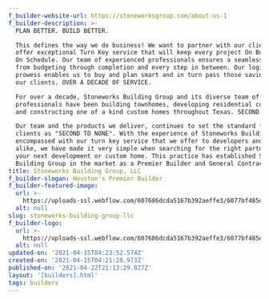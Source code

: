 ```yaml
---
f_builder-website-url: https://stoneworksgroup.com/about-us-1
f_builder-description: >-
  PLAN BETTER. BUILD BETTER.

  This defines the way we do business! We want to partner with our clients and
  offer exceptional Turn Key service that will keep every project On Budget and
  On Schedule. Our team of experienced professionals ensures a seamless project
  from budgeting through completion and every step in between. Our logistical
  prowess enables us to buy and plan smart and in turn pass those saving on to
  our clients. OVER A DECADE OF SERVICE.

  For over a decade, Stoneworks Building Group and its diverse team of
  professionals have been building townhomes, developing residential communities
  and constructing one of a kind custom homes throughout Texas. SECOND TO NONE.

  Our team and the products we deliver, continues to set the standard for our
  clients as "SECOND TO NONE". With the experience of Stoneworks Building Group
  encompassed with our turn key service that we offer to developers and families
  alike, we have made it very simple when searching for the right partner for
  your next development or custom home. This practice has established Stoneworks
  Building Group in the market as a Premier Builder and General Contractor.
title: Stoneworks Building Group, LLC
f_builder-slogan: Houston's Premier Builder
f_builder-featured-image:
  url: >-
    https://uploads-ssl.webflow.com/607686dcda5167b392aeffe3/6077bf485e0f21e2537f2239_605d413d314688ecb805b-0267-4bb0-a246-9bb095b59482-1.jpeg
  alt: null
slug: stoneworks-building-group-llc
f_builder-logo:
  url: >-
    https://uploads-ssl.webflow.com/607686dcda5167b392aeffe3/6077bf485e0f212ed57f2238_292c3175-4571-4390-a9d4-4a97998d4d66.png
  alt: null
updated-on: '2021-04-15T04:23:52.574Z'
created-on: '2021-04-15T04:21:28.973Z'
published-on: '2021-04-22T21:13:29.827Z'
layout: '[builders].html'
tags: builders
---
```




